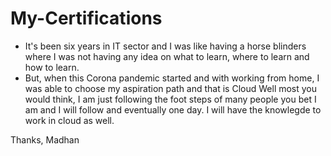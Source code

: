 # My-Certifications

 - It's been six years in IT sector and I was like having a horse blinders where I was not having any idea on what to learn, where to learn and how to learn.
 - But, when this Corona pandemic started and with working from home, I was able to choose my aspiration path and that is Cloud
Well most you would think, I am just following the foot steps of many people you bet I am and I will follow and eventually one day.
I will have the knowlegde to work in cloud as well.

Thanks,
Madhan
